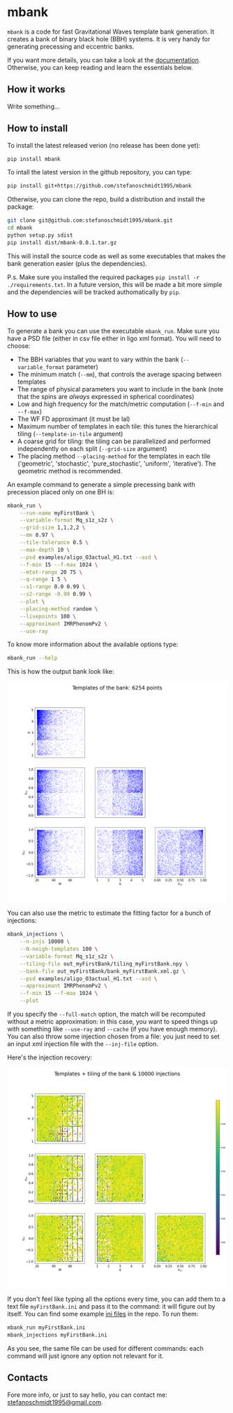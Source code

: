 # mbank
`mbank` is a code for fast Gravitational Waves template bank generation. It creates a bank of binary black hole (BBH) systems. It is very handy for generating precessing and eccentric banks.

If you want more details, you can take a look at the [documentation](https://mbank.readthedocs.io/en/latest/).
Otherwise, you can keep reading and learn the essentials below.

## How it works
Write something...

## How to install

To install the latest released verion (no release has been done yet):

```Bash
pip install mbank
```

To intall the latest version in the github repository, you can type:

```Bash
pip install git+https://github.com/stefanoschmidt1995/mbank
```

Otherwise, you can clone the repo, build a distribution and install the package:

```Bash
git clone git@github.com:stefanoschmidt1995/mbank.git
cd mbank
python setup.py sdist
pip install dist/mbank-0.0.1.tar.gz
```
This will install the source code as well as some executables that makes the bank generation easier (plus the dependencies).

P.s. Make sure you installed the required packages `pip install -r ./requirements.txt`. In a future version, this will be made a bit more simple and the dependencies will be tracked authomatically by `pip`.

## How to use

To generate a bank you can use the executable `mbank_run`. Make sure you have a PSD file (either in csv file either in ligo xml format).
You will need to choose:
- The BBH variables that you want to vary within the bank (`--variable_format` parameter)
- The minimum match (`--mm`), that controls the average spacing between templates
- The range of physical parameters you want to include in the bank (note that the spins are _always_ expressed in spherical coordinates)
- Low and high frequency for the match/metric computation (`--f-min` and `--f-max`)
- The WF FD approximant (it must be lal)
- Maximum number of templates in each tile: this tunes the hierarchical tiling (`--template-in-tile` argument)
- A coarse grid for tiling: the tiling can be parallelized and performed independently on each split (`--grid-size` argument)
- The placing method `--placing-method` for the templates in each tile ('geometric', 'stochastic', 'pure_stochastic', 'uniform', 'iterative'). The geometric method is recommended.

An example command to generate a simple precessing bank with precession placed only on one BH is:
```Bash
mbank_run \
	--run-name myFirstBank \
	--variable-format Mq_s1z_s2z \
	--grid-size 1,1,2,2 \
	--mm 0.97 \
	--tile-tolerance 0.5 \
	--max-depth 10 \
	--psd examples/aligo_O3actual_H1.txt --asd \
	--f-min 15 --f-max 1024 \
	--mtot-range 20 75 \
	--q-range 1 5 \
	--s1-range 0.0 0.99 \
	--s2-range -0.99 0.99 \
	--plot \
	--placing-method random \
	--livepoints 100 \
	--approximant IMRPhenomPv2 \
	--use-ray 
```
To know more information about the available options type:
```Bash
mbank_run --help
```
This is how the output bank look like:

![](docs/img/bank_README.png)

You can also use the metric to estimate the fitting factor for a bunch of injections: 

```Bash
mbank_injections \
	--n-injs 10000 \
	--N-neigh-templates 100 \
	--variable-format Mq_s1z_s2z \
	--tiling-file out_myFirstBank/tiling_myFirstBank.npy \
	--bank-file out_myFirstBank/bank_myFirstBank.xml.gz \
	--psd examples/aligo_O3actual_H1.txt --asd \
	--approximant IMRPhenomPv2 \
	--f-min 15 --f-max 1024 \
	--plot
```

If you specify the `--full-match` option, the match will be recomputed without a metric approximation: in this case, you want to speed things up with something like `--use-ray` and `--cache` (if you have enough memory).
You can also throw some injection chosen from a file: you just need to set an input xml injection file with the `--inj-file` option.

Here's the injection recovery:

![](docs/img/injections_README.png)

If you don't feel like typing all the options every time, you can add them to a text file `myFirstBank.ini` and pass it to the command: it will figure out by itself. You can find some example [ini files](https://github.com/stefanoschmidt1995/mbank/tree/master/examples) in the repo. To run them:

```Bash
mbank_run myFirstBank.ini
mbank_injections myFirstBank.ini
```

As you see, the same file can be used for different commands: each command will just ignore any option not relevant for it.


## Contacts

Fore more info, or just to say hello, you can contact me: [stefanoschmidt1995@gmail.com](mailto:stefanoschmidt1995@gmail.com).




















